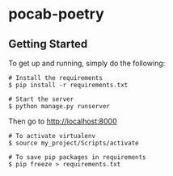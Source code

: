 # pocab-poetry

Getting Started
---------------
To get up and running, simply do the following:

    # Install the requirements
    $ pip install -r requirements.txt

    # Start the server
    $ python manage.py runserver

Then go to [http://localhost:8000](http://localhost:8000)

```
# To activate virtualenv
$ source my_project/Scripts/activate
```

```
# To save pip packages in requirements
$ pip freeze > requirements.txt
```
